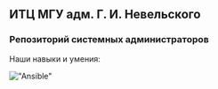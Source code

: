 ## ИТЦ МГУ адм. Г. И. Невельского
### Репозиторий системных администраторов

Наши навыки и умения:

!["Ansible"](https://raw.githubusercontent.com/github/explore/80688e429a7d4ef2fca1e82350fe8e3517d3494d/topics/ansible/ansible.png/150x100)